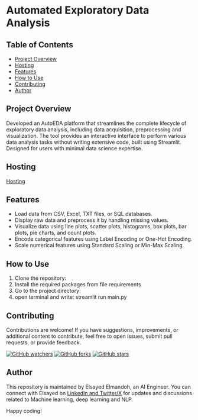 # Automated Exploratory Data Analysis

## Table of Contents

- [Project Overview](#project-overview)
- [Hosting](#hosting)
- [Features](#features)
- [How to Use](#how-to-use)
- [Contributing](#contributing)
- [Author](#author)


## Project Overview

Developed an AutoEDA platform that streamlines the complete lifecycle of exploratory data analysis, including data acquisition, preprocessing and visualization. The tool provides an interactive interface to perform various data analysis tasks without writing extensive code, built using Streamlit. Designed for users with minimal data science expertise.

  
## Hosting

[Hosting](https://automatededa-4mjyeuzugvfft9uout9on7.streamlit.app/)

## Features

- Load data from CSV, Excel, TXT files, or SQL databases.
- Display raw data and preprocess it by handling missing values.
- Visualize data using line plots, scatter plots, histograms, box plots, bar plots, pie charts, and count plots.
- Encode categorical features using Label Encoding or One-Hot Encoding.
- Scale numerical features using Standard Scaling or Min-Max Scaling.
  
## How to Use
1. Clone the repository:
2. Install the required packages from file requirements
3. Go to the project directory:
4. open terminal and write: streamlit run main.py


## Contributing

Contributions are welcome! If you have suggestions, improvements, or additional content to contribute, feel free to open issues, submit pull requests, or provide feedback. 

[![GitHub watchers](https://img.shields.io/github/watchers/elsayedelmandoh/automated_eda.svg?style=social&label=Watch)](https://GitHub.com/elsayedelmandoh/automated_eda/watchers/?WT.mc_id=academic-105485-koreyst)
[![GitHub forks](https://img.shields.io/github/forks/elsayedelmandoh/automated_eda.svg?style=social&label=Fork)](https://GitHub.com/elsayedelmandoh/automated_eda/network/?WT.mc_id=academic-105485-koreyst)
[![GitHub stars](https://img.shields.io/github/stars/elsayedelmandoh/automated_eda.svg?style=social&label=Star)](https://GitHub.com/elsayedelmandoh/automated_eda/stargazers/?WT.mc_id=academic-105485-koreyst)

## Author

This repository is maintained by Elsayed Elmandoh, an AI Engineer. You can connect with Elsayed on [LinkedIn and Twitter/X](https://linktr.ee/elsayedelmandoh) for updates and discussions related to Machine learning, deep learning and NLP.

Happy coding!
